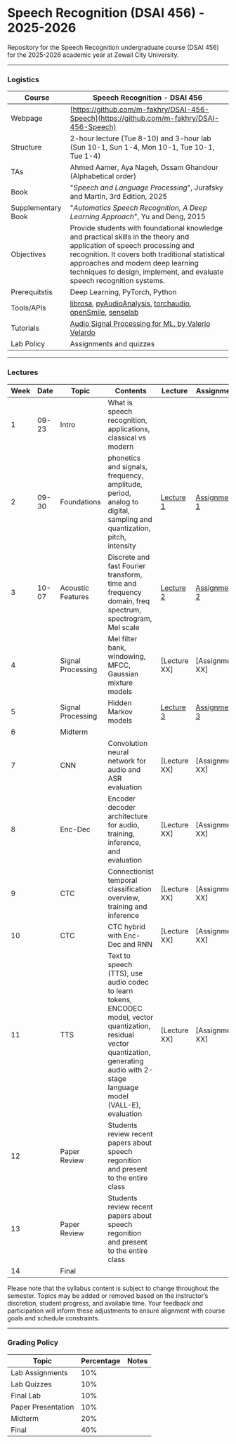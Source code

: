 #  Speech Recognition (DSAI 456) - 2025-2026

Repository for the Speech Recognition undergraduate course (DSAI 456) for the 2025-2026 academic year at Zewail City University. 

---

### Logistics

Course | Speech Recognition - DSAI 456
---|----
Webpage| [https://github.com/m-fakhry/DSAI-456-Speech](https://github.com/m-fakhry/DSAI-456-Speech)
Structure | 2-hour lecture (Tue 8-10) and 3-hour lab (Sun 10-1, Sun 1-4, Mon 10-1, Tue 10-1, Tue 1-4)
TAs | Ahmed Aamer, Aya Nageh, Ossam Ghandour (Alphabetical order)
Book | "_Speech and Language Processing_", Jurafsky and Martin, 3rd Edition, 2025
Supplementary Book| "_Automatics Speech Recognition, A Deep Learning Approach_", Yu and Deng, 2015 
Objectives | Provide students with foundational knowledge and practical skills in the theory and application of speech processing and recognition. It covers both traditional statistical approaches and modern deep learning techniques to design, implement, and evaluate speech recognition systems.
Prerequitstis | Deep Learning, PyTorch, Python
Tools/APIs |  [librosa](https://librosa.org/doc/latest/index.html), [pyAudioAnalysis](https://github.com/tyiannak/pyAudioAnalysis), [torchaudio](https://github.com/pytorch/audio), [openSmile](https://audeering.github.io/opensmile/), [senselab](https://github.com/sensein/senselab)
Tutorials | [Audio Signal Processing for ML, by Valerio Velardo](https://www.youtube.com/playlist?list=PL-wATfeyAMNqIee7cH3q1bh4QJFAaeNv0)
Lab Policy| Assignments and quizzes

---

### Lectures

Week | Date |Topic | Contents | Lecture | Assignment
---|---|---|---|---|---
1| 09-23 | Intro  | What is speech recognition, applications, classical vs modern | | 
2| 09-30 | Foundations | phonetics and signals, frequency, amplitude, period, analog to digital, sampling and quantization, pitch, intensity | [Lecture 1](lectures/lec1.md) | [Assignment 1](assignments/assign1.md)
3| 10-07 | Acoustic Features | Discrete and fast Fourier transform,  time and frequency domain, freq spectrum, spectrogram, Mel scale | [Lecture 2](lectures/lec2.md) | [Assignment 2](assignments/assign2.md)
4| | Signal Processing | Mel filter bank, windowing, MFCC, Gaussian mixture models  | [Lecture XX] | [Assignment XX]
5| | Signal Processing | Hidden Markov models  | [Lecture 3](lectures/lec3.md) | [Assignment 3](assignments/assign3.md)
6| | Midterm | | | 
7| | CNN | Convolution neural network  for audio and ASR evaluation | [Lecture XX] | [Assignment XX]
8| | Enc-Dec | Encoder decoder architecture for audio, training, inference, and evaluation | [Lecture XX] | [Assignment XX]
9| | CTC | Connectionist temporal classification overview,  training and inference | [Lecture XX] | [Assignment XX]
10| | CTC | CTC hybrid with Enc-Dec and RNN| [Lecture XX] | [Assignment XX]
11| | TTS | Text to speech (TTS), use audio codec to learn tokens, ENCODEC model, vector quantization, residual vector quantization, generating audio with 2-stage language model (VALL-E), evaluation | [Lecture XX] | [Assignment XX]
12| | Paper Review | Students review recent papers about speech regonition and present to the entire class | | 
13| | Paper Review | Students review recent papers about speech regonition and present to the entire class | | 
14| | Final | | | 

Please note that the syllabus content is subject to change throughout the semester. Topics may be added or removed based on the instructor’s discretion, student progress, and available time. Your feedback and participation will inform these adjustments to ensure alignment with course goals and schedule constraints.

--- 

### Grading Policy 

Topic| Percentage | Notes
---|---|---
Lab Assignments | 10% | 
Lab Quizzes | 10% | 
Final Lab | 10% | 
Paper Presentation | 10% | 
Midterm | 20% | 
Final | 40% | 
